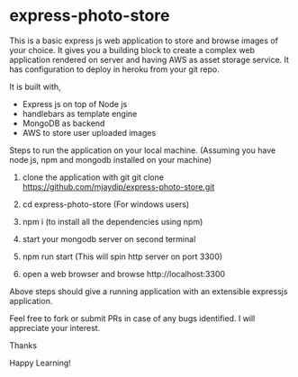 # express-photo-store

This is a basic express js web application to store and browse images of your choice.
It gives you a building block to create a complex web application rendered on server and having AWS as asset storage service.
It has configuration to deploy in heroku from your git repo.

It is built with,
- Express js on top of Node js
- handlebars as template engine
- MongoDB as backend
- AWS to store user uploaded images

Steps to run the application on your local machine. (Assuming you have node js, npm and mongodb installed on your machine)

1. clone the application with git
      git clone https://github.com/mjaydip/express-photo-store.git
      
2. cd express-photo-store (For windows users)

3. npm i (to install all the dependencies using npm)

4. start your mongodb server on second terminal

5. npm run start (This will spin http server on port 3300)

6. open a web browser and browse http://localhost:3300

Above steps should give a running application with an extensible expressjs application.

Feel free to fork or submit PRs in case of any bugs identified. I will appreciate your interest.

Thanks

Happy Learning!
